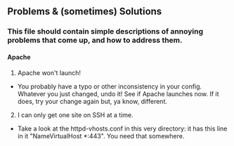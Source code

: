 ## Problems & (sometimes) Solutions

### This file should contain simple descriptions of annoying problems that come up, and how to address them.


#### Apache
1. Apache won't launch!  
  * You probably have a typo or other inconsistency in your config. Whatever you just changed, undo it! See if Apache launches now. If it does, try your change again but, ya know, different.
2. I can only get one site on SSH at a time.  
  * Take a look at the httpd-vhosts.conf in this very directory: it has this line in it "NameVirtualHost *:443". You need that somewhere.
